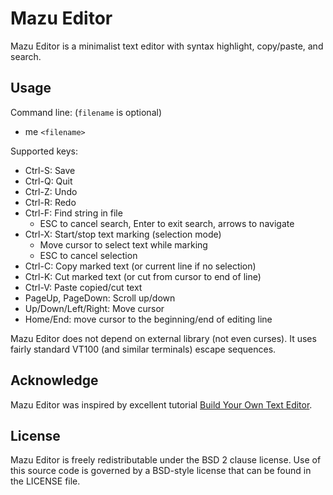 # Mazu Editor

Mazu Editor is a minimalist text editor with syntax highlight, copy/paste, and search.

## Usage

Command line: (`filename` is optional)
* me `<filename>`

Supported keys:
* Ctrl-S: Save
* Ctrl-Q: Quit
* Ctrl-Z: Undo
* Ctrl-R: Redo
* Ctrl-F: Find string in file
    - ESC to cancel search, Enter to exit search, arrows to navigate
* Ctrl-X: Start/stop text marking (selection mode)
    - Move cursor to select text while marking
    - ESC to cancel selection
* Ctrl-C: Copy marked text (or current line if no selection)
* Ctrl-K: Cut marked text (or cut from cursor to end of line)
* Ctrl-V: Paste copied/cut text
* PageUp, PageDown: Scroll up/down
* Up/Down/Left/Right: Move cursor
* Home/End: move cursor to the beginning/end of editing line

Mazu Editor does not depend on external library (not even curses). It uses fairly
standard VT100 (and similar terminals) escape sequences.

## Acknowledge

Mazu Editor was inspired by excellent tutorial [Build Your Own Text Editor](https://viewsourcecode.org/snaptoken/kilo/).

## License

Mazu Editor is freely redistributable under the BSD 2 clause license. Use of
this source code is governed by a BSD-style license that can be found in the
LICENSE file.

